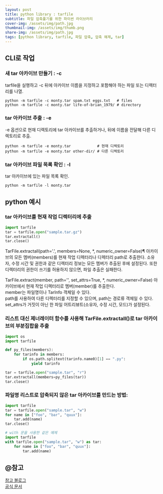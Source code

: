 ```yaml
---
layout: post
title: python library : tarfile
subtitle: 파일 압축풀기를 위한 파이썬 라이브러리
cover-img: /assets/img/path.jpg
thumbnail-img: /assets/img/thumb.png
share-img: /assets/img/path.jpg
tags: [python library, tarfile, 파일 압축, 압축 해제, tar]
---
```

##  CLI로 작업
### 새 tar 아카이브 만들기 : -c
tarfile을 실행하고 -c 뒤에 아카이브 이름을 지정하고 포함해야 하는 파일 또는 디렉터리를 나열.
```commandline
python -m tarfile -c monty.tar spam.txt eggs.txt   # files
python -m tarfile -c monty.tar life-of-brian_1979/ # directory
```
### tar 아카이브 추출 : -e
-e 옵션으로 현재 디렉토리에 tar 아카이브를 추출하거나, 뒤에 이름을 전달해 다른 디렉토리로 추출.
```commandline
python -m tarfile -e monty.tar            # 현재 디렉토리
python -m tarfile -e monty.tar other-dir/ # 다른 디렉토리
```

### tar 아카이브 파일 목록 확인 : -l
tar 아카이브에 있는 파일 목록 확인.
```commandline
python -m tarfile -l monty.tar
```

## python 예시
### tar 아카이브를 현재 작업 디렉터리에 추출
```python
import tarfile
tar = tarfile.open("sample.tar.gz")
tar.extractall()
tar.close()
```

TarFile.extractall(path='.', members=None, *, numeric_owner=False)¶
아카이브의 모든 멤버(members)를 현재 작업 디렉터리나 디렉터리 path로 추출한다.
소유자, 수정 시간 및 권한과 같은 디렉터리 정보는 모든 멤버가 추출된 후에 설정된다. 
또한 디렉터리의 권한이 쓰기를 허용하지 않으면, 파일 추출은 실패한다.


TarFile.extract(member, path='', set_attrs=True, *, numeric_owner=False)
아카이브에서 현재 작업 디렉터리로 멤버(member)를 추출한다.  
member는 파일명이나 TarInfo 객체일 수 있다.   
path를 사용하여 다른 디렉터리를 지정할 수 있으며, path는 경로류 객체일 수 있다.    
set_attrs가 거짓이 아닌 한 파일 어트리뷰트(소유자, 수정 시간, 모드)가 설정된다.

### 리스트 대신 제너레이터 함수를 사용해 TarFile.extractall()로 tar 아카이브의 부분집합을 추출
```python
import os
import tarfile

def py_files(members):
    for tarinfo in members:
        if os.path.splitext(tarinfo.name0)[1] == ".py":
            yield tarinfo

tar = tarfile.open("sample.tar", "r")
tar.extractall(members=py_files(tar))
tar.close()
```

### 파일명 리스트로 압축되지 않은 tar 아카이브를 만드는 방법:
```python
import tarfile
tar = tarfile.open("sample.tar", "w")
for name in ["foo", "bar", "quux"]:
    tar.add(name)
tar.close()
```
```python
# with 문을 사용한 같은 예제
import tarfile
with tarfile.open("sample.tar", "w") as tar:
    for name in ["foo", "bar", "quux"]:
        tar.add(name)
```


## @참고
[참고 블로그](https://velog.io/@changdaeoh/pythonfiledownloadfromurl)    
[공식 문서](https://docs.python.org/ko/3/library/tarfile.html)

